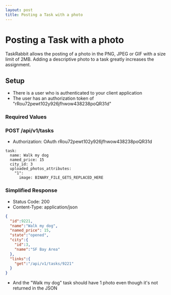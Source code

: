 ```yaml
---
layout: post
title: Posting a Task with a photo
---
```

# Posting a Task with a photo

TaskRabbit allows the posting of a photo in the PNG, JPEG or GIF with a size limit of 2MB.
Adding a descriptive photo to a task greatly increases the assignment.

## Setup

* There is a user who is authenticated to your client application
* The user has an authorization token of "rRou72pewt102y926jfhwow438238poQR31d"

### Required Values


### POST /api/v1/tasks

* Authorization: OAuth rRou72pewt102y926jfhwow438238poQR31d

```
task:
  name: Walk my dog
  named_price: 15
  city_id: 3
  uploaded_photos_attributes:
    "1":
      image: BINARY_FILE_GETS_REPLACED_HERE
```

### Simplified Response

* Status Code: 200
* Content-Type: application/json

```json
{
  "id":9221,
  "name":"Walk my dog",
  "named_price": 15,
  "state":"opened",
  "city":{
    "id":3,
    "name":"SF Bay Area"
  },
  "links":{
    "get":"/api/v1/tasks/9221"
  }
}
```

* And the "Walk my dog" task should have 1 photo even though it's not returned in the JSON
